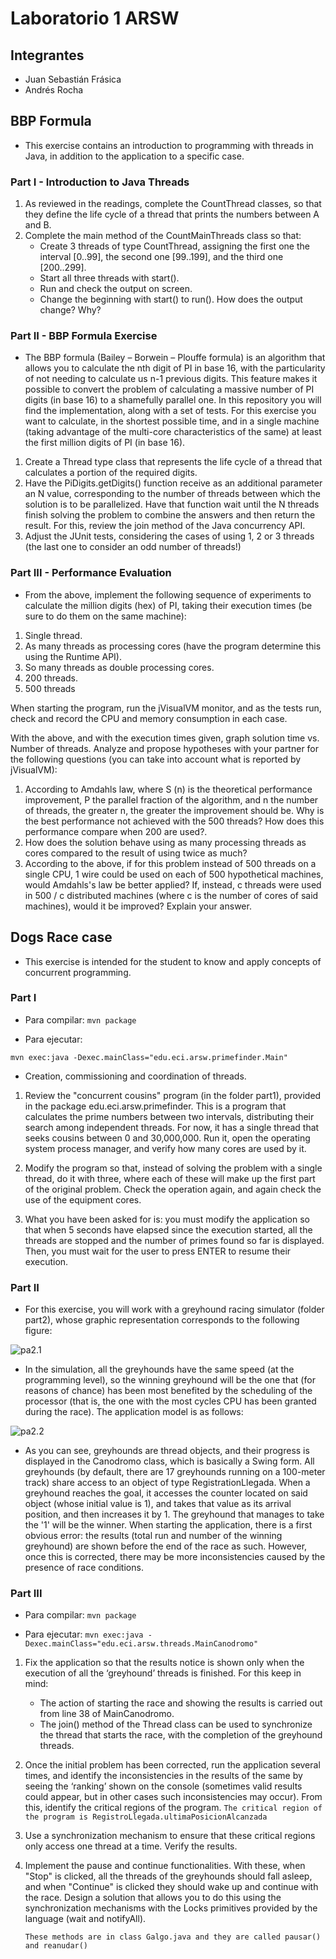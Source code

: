 # Laboratorio 1 ARSW

## Integrantes

*   Juan Sebastián Frásica
*   Andrés Rocha

## BBP Formula
*   This exercise contains an introduction to programming with threads in Java, in addition to the application to a specific case.

### Part I - Introduction to Java Threads
1. As reviewed in the readings, complete the CountThread classes, so that they define the life cycle of a thread that prints the numbers between A and B. 
2. Complete the main method of the CountMainThreads class so that: 
    *   Create 3 threads of type CountThread, assigning the first one the interval [0..99], the second one [99..199], and the third one [200..299]. 
    *   Start all three threads with start(). 
    *   Run and check the output on screen. 
    *   Change the beginning with start() to run(). How does the output change? Why?


### Part II - BBP Formula Exercise

*   The BBP formula (Bailey – Borwein – Plouffe formula) is an algorithm that allows you to calculate the nth digit of PI in base 16, with the particularity of not needing to calculate us n-1 previous digits. This feature makes it possible to convert the problem of calculating a massive number of PI digits (in base 16) to a shamefully parallel one. In this repository you will find the implementation, along with a set of tests.
For this exercise you want to calculate, in the shortest possible time, and in a single machine (taking advantage of the multi-core characteristics of the same) at least the first million digits of PI (in base 16).

1.  Create a Thread type class that represents the life cycle of a thread that calculates a portion of the required digits. 
2.  Have the PiDigits.getDigits() function receive as an additional parameter an N value, corresponding to the number of threads between which the solution is to be parallelized. Have that function wait until the N threads finish solving the problem to combine the answers and then return the result. For this, review the join method of the Java concurrency API. 
3.  Adjust the JUnit tests, considering the cases of using 1, 2 or 3 threads (the last one to consider an odd number of threads!)


### Part III - Performance Evaluation

*   From the above, implement the following sequence of experiments to calculate the million digits (hex) of PI, taking their execution times (be sure to do them on the same machine):
1.  Single thread. 
2.  As many threads as processing cores (have the program determine this using the Runtime API). 
3.  So many threads as double processing cores. 
4.  200 threads.
5.  500 threads    

When starting the program, run the jVisualVM monitor, and as the tests run, check and record the CPU and memory consumption in each case.     

With the above, and with the execution times given, graph solution time vs. Number of threads. Analyze and propose hypotheses with your partner for the following questions (you can take into account what is reported by jVisualVM):
1. According to Amdahls law, where S (n) is the theoretical performance improvement, P the parallel fraction of the algorithm, and n the number of threads, the greater n, the greater the improvement should be. Why is the best performance not achieved with the 500 threads? How does this performance compare when 200 are used?.  
2. How does the solution behave using as many processing threads as cores compared to the result of using twice as much?
3. According to the above, if for this problem instead of 500 threads on a single CPU, 1 wire could be used on each of 500 hypothetical machines, would Amdahls's law be better applied? If, instead, c threads were used in 500 / c distributed machines (where c is the number of cores of said machines), would it be improved? Explain your answer.




## Dogs Race case

*   This exercise is intended for the student to know and apply concepts of concurrent programming.

### Part I

*   Para compilar:
```mvn package```

*   Para ejecutar:

```mvn exec:java -Dexec.mainClass="edu.eci.arsw.primefinder.Main"```

*   Creation, commissioning and coordination of threads.
1.  Review the "concurrent cousins" program (in the folder part1), provided in the package edu.eci.arsw.primefinder. This is a program that calculates the prime numbers between two intervals, distributing their search among independent threads. For now, it has a single thread that seeks cousins ​​between 0 and 30,000,000. Run it, open the operating system process manager, and verify how many cores are used by it.


2.  Modify the program so that, instead of solving the problem with a single thread, do it with three, where each of these will make up the first part of the original problem. Check the operation again, and again check the use of the equipment cores.


3.  What you have been asked for is: you must modify the application so that when 5 seconds have elapsed since the execution started, all the threads are stopped and the number of primes ​​found so far is displayed. Then, you must wait for the user to press ENTER to resume their execution.

### Part II

*   For this exercise, you will work with a greyhound racing simulator (folder part2), whose graphic representation corresponds to the following figure:

![pa2.1](https://github.com/sebastianfrasic/Lab1-ARSW/blob/master/DOGS_RACE/CONCURRENT_PROGRAMMING-JAVA_MAVEN-DOGS_RACE/img/media/image1.png)

*   In the simulation, all the greyhounds have the same speed (at the programming level), so the winning greyhound will be the one that (for reasons of chance) has been most benefited by the scheduling of the processor (that is, the one with the most cycles CPU has been granted during the race). The application model is as follows:

![pa2.2](https://github.com/sebastianfrasic/Lab1-ARSW/blob/master/DOGS_RACE/CONCURRENT_PROGRAMMING-JAVA_MAVEN-DOGS_RACE/img/media/image2.png)


*   As you can see, greyhounds are thread objects, and their progress is displayed in the Canodromo class, which is basically a Swing form. All greyhounds (by default, there are 17 greyhounds running on a 100-meter track) share access to an object of type RegistrationLlegada. When a greyhound reaches the goal, it accesses the counter located on said object (whose initial value is 1), and takes that value as its arrival position, and then increases it by 1. The greyhound that manages to take the '1' will be the winner.
When starting the application, there is a first obvious error: the results (total run and number of the winning greyhound) are shown before the end of the race as such. However, once this is corrected, there may be more inconsistencies caused by the presence of race conditions.

### Part III

*   Para compilar:
```mvn package```

*   Para ejecutar:
```mvn exec:java -Dexec.mainClass="edu.eci.arsw.threads.MainCanodromo"```

1.  Fix the application so that the results notice is shown only when the execution of all the ‘greyhound’ threads is finished. For this keep in mind:
    *   The action of starting the race and showing the results is carried out from line 38 of MainCanodromo.
    *   The join() method of the Thread class can be used to synchronize the thread that starts the race, with the completion of the greyhound threads.
2.  Once the initial problem has been corrected, run the application several times, and identify the inconsistencies in the results of the same by seeing the ‘ranking’ shown on the console (sometimes valid results could appear, but in other cases such inconsistencies may occur). From this, identify the critical regions of the program.
    ```The critical region of the program is RegistroLlegada.ultimaPosicionAlcanzada ```

3. Use a synchronization mechanism to ensure that these critical regions only access one thread at a time. Verify the results.

4.  Implement the pause and continue functionalities. With these, when "Stop" is clicked, all the threads of the greyhounds should fall asleep, and when "Continue" is clicked they should wake up and continue with the race. Design a solution that allows you to do this using the synchronization mechanisms with the Locks primitives provided by the language (wait and notifyAll).

    ```These methods are in class Galgo.java and they are called pausar() and reanudar()  ```

